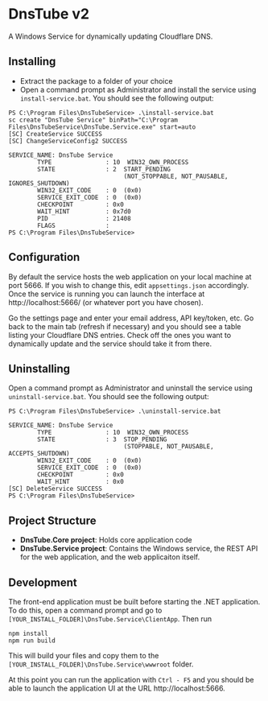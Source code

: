 # DnsTube v2

A Windows Service for dynamically updating Cloudflare DNS.

## Installing

- Extract the package to a folder of your choice
- Open a command prompt as Administrator and install the service using  `install-service.bat`.
You should see the following output:
```
PS C:\Program Files\DnsTubeService> .\install-service.bat
sc create "DnsTube Service" binPath="C:\Program Files\DnsTubeService\DnsTube.Service.exe" start=auto
[SC] CreateService SUCCESS
[SC] ChangeServiceConfig2 SUCCESS

SERVICE_NAME: DnsTube Service
		TYPE               : 10  WIN32_OWN_PROCESS
		STATE              : 2  START_PENDING
								(NOT_STOPPABLE, NOT_PAUSABLE, IGNORES_SHUTDOWN)
		WIN32_EXIT_CODE    : 0  (0x0)
		SERVICE_EXIT_CODE  : 0  (0x0)
		CHECKPOINT         : 0x0
		WAIT_HINT          : 0x7d0
		PID                : 21408
		FLAGS              :
PS C:\Program Files\DnsTubeService>
```

## Configuration

By default the service hosts the web application on your local machine at port 5666. If you wish to change this, edit `appsettings.json` accordingly. Once the service is running you can launch the interface at http://localhost:5666/ (or whatever port you have chosen).

Go the settings page and enter your email address, API key/token, etc. Go back to the main tab (refresh if necessary) and you should see a table listing your Cloudflare DNS entries. Check off the ones you want to dynamically update and the service should take it from there.

## Uninstalling
Open a command prompt as Administrator and uninstall the service using  `uninstall-service.bat`. You should see the following output:
```
PS C:\Program Files\DnsTubeService> .\uninstall-service.bat

SERVICE_NAME: DnsTube Service
		TYPE               : 10  WIN32_OWN_PROCESS
		STATE              : 3  STOP_PENDING
								(STOPPABLE, NOT_PAUSABLE, ACCEPTS_SHUTDOWN)
		WIN32_EXIT_CODE    : 0  (0x0)
		SERVICE_EXIT_CODE  : 0  (0x0)
		CHECKPOINT         : 0x0
		WAIT_HINT          : 0x0
[SC] DeleteService SUCCESS
PS C:\Program Files\DnsTubeService>
```


## Project Structure

- **DnsTube.Core project**: Holds core application code 
- **DnsTube.Service project**: Contains the Windows service, the REST API for the web application, and the web applicaiton itself.

## Development

The front-end application must be built before starting the .NET application. To do this, open a command prompt and go to `[YOUR_INSTALL_FOLDER]\DnsTube.Service\ClientApp`. Then run
```
npm install
npm run build
```

This will build your files and copy them to the `[YOUR_INSTALL_FOLDER]\DnsTube.Service\wwwroot` folder.

At this point you can run the application with `Ctrl - F5` and you should be able to launch the application UI at the URL http://localhost:5666.
